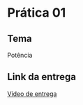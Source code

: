 # Prática 01

## Tema
Potência

## Link da entrega
[Vídeo de entrega](https://www.youtube.com/watch?v=hROFNlgR_QY)